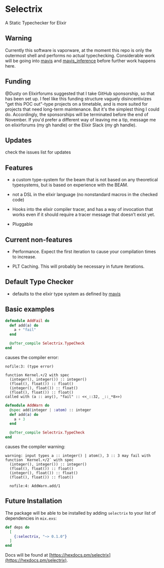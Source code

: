 # Selectrix

A Static Typechecker for Elixir

## Warning

Currently this software is vaporware, at the moment this repo is only the
outermost shell and performs no actual typechecking.  Considerable
work will be going into [mavis](https://github.com/ityonemo/mavis) and 
[mavis_inference](https://github.com/ityonemo/mavis) before
further work happens here.

## Funding

@Dusty on Elixirforums suggested that I take GitHub sponsorship, so that
has been set up.  I feel like this funding structure vaguely
disincentivizes "get this POC out"-type projects on a timetable, and
is more suited for projects that need long-term maintenance.  But it's
the simplest thing I could do.  Accordingly, the sponsorships will
be terminated before the end of November.  If you'd prefer a different
way of leaving me a tip, message me on elixirforums (my gh handle) or
the Elixir Slack (my gh handle).

## Updates

check the issues list for updates

## Features

- a custom type-system for the beam that is not based on any theoretical typesystems, but is based on experience with the BEAM.

- not a DSL in the elixir language (no nonstandard macros in the checked code)

- Hooks into the elixir compiler tracer, and has a way of invocation that works even if it should require a tracer message that doesn’t exist yet.

- Pluggable

## Current non-features

- Performance.  Expect the first iteration to cause your compilation times to increase.

- PLT Caching.  This will probably be necessary in future iterations.

## Default Type Checker

- defaults to the elixir type system as defined by [mavis](https://github.com/ityonemo/mavis)

## Basic examples

```elixir
defmodule AddFail do
  def add(a) do
    a + "fail"
  end

  @after_compile Selectrix.TypeCheck
end
```

causes the compiler error:

```text
nofile:3: (type error)

function Kernel.+/2 with spec
  (integer(), integer()) :: integer()
  (float(), float()) :: float()
  (integer(), float()) :: float()
  (float(), float()) :: float()
called with (a :: any(), "fail" :: <<_::32, _::_*8>>)
```

```elixir
defmodule AddWarn do
  @spec add(integer | :atom) :: integer
  def add(a) do
    a + 3
  end

  @after_compile Selectrix.TypeCheck
end
```

causes the compiler warning:

```text
warning: input types a :: integer() | atom(), 3 :: 3 may fail with function `Kernel.+/2` with spec
  (integer(), integer()) :: integer()
  (float(), float()) :: float()
  (integer(), float()) :: float()
  (float(), float()) :: float()

  nofile:4: AddWarn.add/1
```

## Future Installation

The package will be able to be installed by adding `selectrix` to your list of
dependencies in `mix.exs`:

```elixir
def deps do
  [
    {:selectrix, "~> 0.1.0"}
  ]
end
```

Docs will be found at [https://hexdocs.pm/selectrix](https://hexdocs.pm/selectrix).

